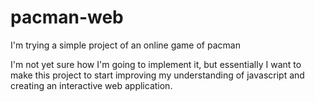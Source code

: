 # pacman-web
I'm trying a simple project of an online game of pacman

I'm not yet sure how I'm going to implement it, but essentially I want to make
this project to start improving my understanding of javascript and creating an
interactive web application.
